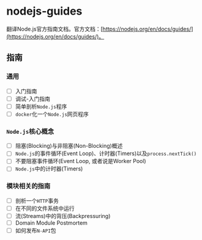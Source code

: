 # nodejs-guides

翻译Node.js官方指南文档。官方文档：[https://nodejs.org/en/docs/guides/](https://nodejs.org/en/docs/guides/)。

## 指南

### 通用

- [ ] 入门指南
- [ ] 调试-入门指南
- [ ] 简单剖析`Node.js`程序
- [ ] `docker`化一个`Node.js`网页程序

### `Node.js`核心概念

- [ ] 阻塞(Blocking)与非阻塞(Non-Blocking)概述
- [ ] `Node.js`的事件循环(Event Loop)、计时器(Timers)以及`process.nextTick()`
- [ ] 不要阻塞事件循环(Event Loop, 或者说是Worker Pool)
- [ ] `Node.js`中的计时器(Timers)

### 模块相关的指南

- [ ] 剖析一个`HTTP`事务
- [ ] 在不同的文件系统中运行
- [ ] 流(Streams)中的背压(Backpressuring)
- [ ] Domain Module Postmortem
- [ ] 如何发布`N-API`包
